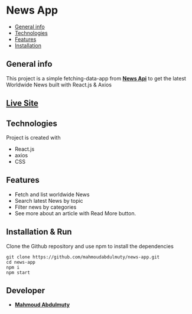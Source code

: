 # News App

- [General info](general-info)
- [Technologies](technologies)
- [Features](Features)
- [Installation](Installation)

## General info

This project is a simple fetching-data-app from **[News Api](https://newsapi.org/)** to get the latest Worldwide News built with React.js & Axios

## **[Live Site]()**

## Technologies

Project is created with

- React.js
- axios
- CSS

## Features

- Fetch and list worldwide News
- Search latest News by topic
- Filter news by categories
- See more about an article with Read More button.

## Installation & Run

Clone the Github repository and use npm to install the dependencies

```
git clone https://github.com/mahmoudabdulmuty/news-app.git
cd news-app
npm i
npm start
```

## Developer

- **[Mahmoud Abdulmuty](https://www.linkedin.com/in/mahmoud-abdulmuty/)**

